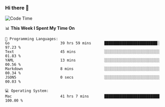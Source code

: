 ### Hi there 👋

<!--
**CrazyCollin/crazycollin** is a ✨ _special_ ✨ repository because its `README.md` (this file) appears on your GitHub profile.

Here are some ideas to get you started:

- 🔭 I’m currently working on ...
- 🌱 I’m currently learning ...
- 👯 I’m looking to collaborate on ...
- 🤔 I’m looking for help with ...
- 💬 Ask me about ...
- 📫 How to reach me: ...
- 😄 Pronouns: ...
- ⚡ Fun fact: ...
-->

<!--START_SECTION:waka-->
![Code Time](http://img.shields.io/badge/Code%20Time-5%2C259%20hrs%2039%20mins-blue)

📊 **This Week I Spent My Time On** 

```text
💬 Programming Languages: 
Go                       39 hrs 59 mins      ████████████████████████░   97.23 % 
Text                     45 mins             ░░░░░░░░░░░░░░░░░░░░░░░░░   01.83 % 
YAML                     13 mins             ░░░░░░░░░░░░░░░░░░░░░░░░░   00.56 % 
Markdown                 8 mins              ░░░░░░░░░░░░░░░░░░░░░░░░░   00.34 % 
JSON5                    0 secs              ░░░░░░░░░░░░░░░░░░░░░░░░░   00.03 % 

💻 Operating System: 
Mac                      41 hrs 7 mins       █████████████████████████   100.00 % 
```


<!--END_SECTION:waka-->
